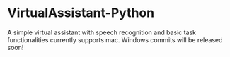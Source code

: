 # VirtualAssistant-Python

A simple virtual assistant with speech recognition and basic task functionalities currently supports mac. Windows commits will be released soon!
